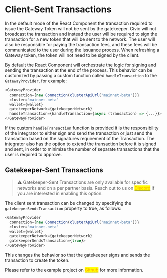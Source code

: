 # Client-Sent Transactions

In the default mode of the React Component the transaction required to issue the Gateway Token will not be sent by the gatekeeper. Civic will not broadcast the transaction and instead the user will be required to sign the transaction for a new token that will be sent to the network. The user will also be responsible for paying the transaction fees, and these fees will be communicated to the user during the issuance process. When refreshing a Gateway token, the token will not need to be signed by the client.

By default the React Component will orchestrate the logic for signing and sending the transaction at the end of the process. This behavior can be customized by passing a custom function called `handleTransaction` to the `GatewayProvider`, for example:

```typescript
<GatewayProvider
  connection={new Connection(clusterApiUrl("mainnet-beta"))}
  cluster="mainnet-beta"
  wallet={wallet}
  gatekeeperNetwork={gatekeeperNetwork}
  handleTransaction={handleTransaction={async (transaction) => {...}}>
</GatewayProvider>
```

If the custom `handleTransaction` function is provided it is the responsibility of the integrator to either sign and send the transaction or just send the transaction based on the signatures requirement of the Transaction. The integrator also has the option to extend the transaction before it is signed and sent, in order to minimize the number of separate transactions that the user is required to approve.

## Gatekeeper-Sent Transactions

> :warning: Gatekeeper-Sent Transactions are only available for specific networks and on a per partner basis. Reach out to us on [<mark style="color:orange;">Discord</mark>](../ui-integration-react-component/\[https:/github.com/civicteam/civic-pass-template]\(https:/discord.gg/8H5Kdtr5Wn\)/) if you are interested in enabling this option.

The client sent transaction can be changed by specifying the `gatekeeperSendsTransaction` property to true, as follows:

```typescript
<GatewayProvider
  connection={new Connection(clusterApiUrl("mainnet-beta"))}
  cluster="mainnet-beta"
  wallet={wallet}
  gatekeeperNetwork={gatekeeperNetwork}
  gatekeeperSendsTransaction={true}>
</GatewayProvider>
```

This changes the behavior so that the gatekeeper signs and sends the transaction to create the token.

Please refer to the example project on [<mark style="color:orange;">Github</mark>](https://github.com/civicteam/civic-pass-template) for more information.
